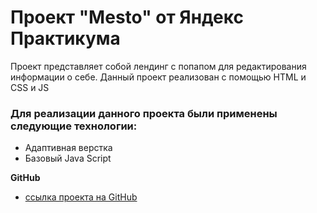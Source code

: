 # Проект "Mesto" от Яндекс Практикума

Проект представляет собой лендинг с попапом для редактирования информации о себе.
Данный проект реализован с помощью HTML и CSS и JS

### Для реализации данного проекта были применены следующие технологии:

- Адаптивная верстка
- Базовый Java Script

**GitHub**

* [ссылка проекта на GitHub](https://lapinaolga.github.io/mesto/)
